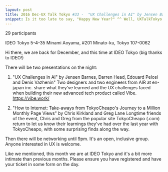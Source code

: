 ```yaml
---
layout: post
title: 2016 Dec-UX Talk Tokyo #33 -  "UX Challenges in AI" by Jensen Barnes, Darren Head, Edouard Pelosi and Denis Vazhenin" and "How to Internet - Take-aways from TokyoCheapo's Journey to a Million Monthly Page Views" by Greg Lane and Chris Kirkland
snippet: Is it too late to say, "Happy New Year?" ^^ Well, UXTalkTokyo is back with our first event this -
---
```

29 participants

IDEO Tokyo 5-4-35 Minami Aoyama, #201 Minato-ku, Tokyo 107-0062

Hi there, we are back for December, and this time at IDEO Tokyo (big thanks to IDEO!)

There will be two presentations on the night:
1) "UX Challenges in AI" by Jensen Barnes, Darren Head, Edouard Pelosi and Denis Vazhenin"
Two designers and two engineers from AIR at en-japan inc. share what they’ve learned and the UX challenges faced when building their new advanced tech product called Vibe. https://vibe.work/

2) "How to Internet: Take-aways from TokyoCheapo's Journey to a Million Monthly Page Views" by Chris Kirkland and Greg Lane
Longtime friends of the event, Chris and Greg from the popular site TokyoCheapo (.com) return to let us know their learnings they've had over the last year with TokyoCheapo, with some surprising finds along the way.

Then there will be networking until 9pm.
It's an open, inclusive group. Anyone interested in UX is welcome.

Like we mentioned, this month we are at IDEO Tokyo and it's a bit more intimate than previous months. Please ensure you have registered and have your ticket in some form on the day.

